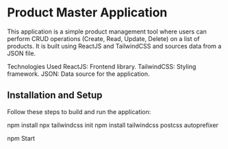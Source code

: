 
# Product Master Application

This application is a simple product management tool where users can perform CRUD operations (Create, Read, Update, Delete) on a list of products. It is built using ReactJS and TailwindCSS and sources data from a JSON file.

Technologies Used
ReactJS: Frontend library.
TailwindCSS: Styling framework.
JSON: Data source for the application.

## Installation and Setup
Follow these steps to build and run the application:

npm install
npx tailwindcss init
npm install tailwindcss postcss autoprefixer

npm Start
